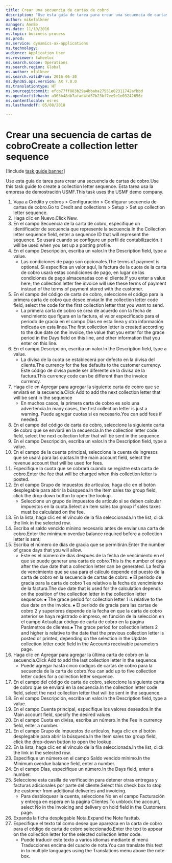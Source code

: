 ```yaml
--- 
title: Crear una secuencia de cartas de cobro
description: "Use esta guía de tarea para crear una secuencia de cartas de cobro."
author: mikefalkner
manager: AnnBe
ms.date: 11/10/2016
ms.topic: business-process
ms.prod: 
ms.service: dynamics-ax-applications
ms.technology: 
audience: Application User
ms.reviewer: twheeloc
ms.search.scope: Operations
ms.search.region: Global
ms.author: mfalkner
ms.search.validFrom: 2016-06-30
ms.dyn365.ops.version: AX 7.0.0
ms.translationtype: HT
ms.sourcegitcommit: efcb77ff883b29a4bbaba27551e02311742afbbd
ms.openlocfilehash: a363b48db7afad4fd57b23bf7ee9e1e03242656c
ms.contentlocale: es-es
ms.lasthandoff: 05/08/2018

---
```

# <a name="create-a-collection-letter-sequence"></a><span data-ttu-id="40270-103">Crear una secuencia de cartas de cobro</span><span class="sxs-lookup"><span data-stu-id="40270-103">Create a collection letter sequence</span></span>

[!include [task guide banner](../../includes/task-guide-banner.md)]

<span data-ttu-id="40270-104">Use esta guía de tarea para crear una secuencia de cartas de cobro.</span><span class="sxs-lookup"><span data-stu-id="40270-104">Use this task guide to create a collection letter sequence.</span></span> <span data-ttu-id="40270-105">Esta tarea usa la empresa de demostración USMF.</span><span class="sxs-lookup"><span data-stu-id="40270-105">This task uses the USMF demo company.</span></span>

1. <span data-ttu-id="40270-106">Vaya a Crédito y cobros > Configuración > Configurar secuencia de cartas de cobro.</span><span class="sxs-lookup"><span data-stu-id="40270-106">Go to Credit and collections > Setup > Set up collection letter sequence.</span></span>
2. <span data-ttu-id="40270-107">Haga clic en Nuevo.</span><span class="sxs-lookup"><span data-stu-id="40270-107">Click New.</span></span>
3. <span data-ttu-id="40270-108">En el campo Secuencia de la carta de cobro, especifique un identificador de secuencia que represente la secuencia.</span><span class="sxs-lookup"><span data-stu-id="40270-108">In the Collection letter sequence field, enter a sequence ID that will represent the sequence.</span></span> <span data-ttu-id="40270-109">Se usará cuando se configure un perfil de contabilización.</span><span class="sxs-lookup"><span data-stu-id="40270-109">It will be used when you set up a posting profile.</span></span>
4. <span data-ttu-id="40270-110">En el campo Descripción, escriba un valor.</span><span class="sxs-lookup"><span data-stu-id="40270-110">In the Description field, type a value.</span></span>
    * <span data-ttu-id="40270-111">Las condiciones de pago son opcionales.</span><span class="sxs-lookup"><span data-stu-id="40270-111">The terms of payment is optional.</span></span> <span data-ttu-id="40270-112">Si especifica un valor aquí, la factura de la cuota de la carta de cobro usará estas condiciones de pago, en lugar de las condiciones de pago almacenadas con el cliente.</span><span class="sxs-lookup"><span data-stu-id="40270-112">If you enter a value here, the collection letter fee invoice will use these terms of payment instead of the terms of payment stored with the customer.</span></span>  
5. <span data-ttu-id="40270-113">En el campo del código de carta de cobro, seleccione el código para la primera carta de cobro que desee enviar.</span><span class="sxs-lookup"><span data-stu-id="40270-113">In the collection letter code field, select the code for the first collection letter that you want to send.</span></span>
    * <span data-ttu-id="40270-114">La primera carta de cobro se crea de acuerdo con la fecha de vencimiento que figura en la factura, el valor especificado para el período de gracia en el campo Días en esta línea y otra información indicada en esta línea.</span><span class="sxs-lookup"><span data-stu-id="40270-114">The first collection letter is created according to the due date on the invoice, the value that you enter for the grace period in the Days field on this line, and other information that you enter on this line.</span></span>  
6. <span data-ttu-id="40270-115">En el campo Descripción, escriba un valor.</span><span class="sxs-lookup"><span data-stu-id="40270-115">In the Description field, type a value.</span></span>
    * <span data-ttu-id="40270-116">La divisa de la cuota se establecerá por defecto en la divisa del cliente.</span><span class="sxs-lookup"><span data-stu-id="40270-116">The currency for the fee defaults to the customer currency.</span></span> <span data-ttu-id="40270-117">Este código de divisa puede ser diferente de la divisa de la factura.</span><span class="sxs-lookup"><span data-stu-id="40270-117">This currency code can be different than the invoice currency.</span></span>  
7. <span data-ttu-id="40270-118">Haga clic en Agregar para agregar la siguiente carta de cobro que se enviará en la secuencia.</span><span class="sxs-lookup"><span data-stu-id="40270-118">Click Add to add the next collection letter that will be sent in the sequence</span></span>
    * <span data-ttu-id="40270-119">En muchos casos, la primera carta de cobro es solo una advertencia.</span><span class="sxs-lookup"><span data-stu-id="40270-119">In many cases, the first collection letter is just a warning.</span></span> <span data-ttu-id="40270-120">Puede agregar cuotas si es necesario.</span><span class="sxs-lookup"><span data-stu-id="40270-120">You can add fees if needed.</span></span>  
8. <span data-ttu-id="40270-121">En el campo del código de carta de cobro, seleccione la siguiente carta de cobro que se enviará en la secuencia.</span><span class="sxs-lookup"><span data-stu-id="40270-121">In the collection letter code field, select the next collection letter that will be sent in the sequence.</span></span>
9. <span data-ttu-id="40270-122">En el campo Descripción, escriba un valor.</span><span class="sxs-lookup"><span data-stu-id="40270-122">In the Description field, type a value.</span></span>
10. <span data-ttu-id="40270-123">En el campo de la cuenta principal, seleccione la cuenta de ingresos que se usará para las cuotas.</span><span class="sxs-lookup"><span data-stu-id="40270-123">In the main account field, select the revenue account that will be used for fees.</span></span>
11. <span data-ttu-id="40270-124">Especifique la cuota que se cobrará cuando se registre esta carta de cobro.</span><span class="sxs-lookup"><span data-stu-id="40270-124">Enter the fee that will be charged when this collection letter is posted.</span></span>
12. <span data-ttu-id="40270-125">En el campo Grupo de impuestos de artículos, haga clic en el botón desplegable para abrir la búsqueda.</span><span class="sxs-lookup"><span data-stu-id="40270-125">In the Item sales tax group field, click the drop down button to open the lookup.</span></span>
    * <span data-ttu-id="40270-126">Seleccione un grupo de impuestos de artículo si se deben calcular impuestos en la cuota.</span><span class="sxs-lookup"><span data-stu-id="40270-126">Select an item sales tax group if sales taxes must be calculated on the fee.</span></span>  
13. <span data-ttu-id="40270-127">En la lista, haga clic en el vínculo de la fila seleccionada.</span><span class="sxs-lookup"><span data-stu-id="40270-127">In the list, click the link in the selected row.</span></span>
14. <span data-ttu-id="40270-128">Escriba el saldo vencido mínimo necesario antes de enviar una carta de cobro.</span><span class="sxs-lookup"><span data-stu-id="40270-128">Enter the minimum overdue balance required before a collection letter is sent.</span></span>
15. <span data-ttu-id="40270-129">Escriba el número de días de gracia que se permitirán.</span><span class="sxs-lookup"><span data-stu-id="40270-129">Enter the number of grace days that you will allow.</span></span>
    * <span data-ttu-id="40270-130">Este es el número de días después de la fecha de vencimiento en el que se puede generar una carta de cobro.</span><span class="sxs-lookup"><span data-stu-id="40270-130">This is the number of days after the due date that a collection letter can be generated.</span></span> <span data-ttu-id="40270-131">La fecha de vencimiento que se usa para el cálculo depende del puesto de la carta de cobro en la secuencia de cartas de cobro:  ⦁  El período de gracia para la carta de cobro 1 es relativo a la fecha de vencimiento de la factura.</span><span class="sxs-lookup"><span data-stu-id="40270-131">The due date that is used for the calculation depends on the position of the collection letter in the collection letter sequence:   ⦁    The grace period for collection letter 1 is relative to the due date on the invoice.</span></span>  <span data-ttu-id="40270-132">⦁ El período de gracia para las cartas de cobro 2 y superiores depende de la fecha en que la carta de cobro anterior se haya registrado o impreso, en función de la selección en el campo Actualizar código de carta de cobro en la página Parámetros de clientes.</span><span class="sxs-lookup"><span data-stu-id="40270-132">⦁ The grace period for collection letters 2 and higher is relative to the date that the previous collection letter is posted or printed, depending on the selection in the Update collection letter code field in the Accounts receivable parameters page.</span></span>  
16. <span data-ttu-id="40270-133">Haga clic en Agregar para agregar la última carta de cobro en la secuencia.</span><span class="sxs-lookup"><span data-stu-id="40270-133">Click Add to add the last collection letter in the sequence.</span></span>
    * <span data-ttu-id="40270-134">Puede agregar hasta cinco códigos de cartas de cobro para la secuencia de la carta de cobro.</span><span class="sxs-lookup"><span data-stu-id="40270-134">You can add up to five collection letter codes for a collection letter sequence.</span></span>  
17. <span data-ttu-id="40270-135">En el campo del código de carta de cobro, seleccione la siguiente carta de cobro que se enviará en la secuencia.</span><span class="sxs-lookup"><span data-stu-id="40270-135">In the collection letter code field, select the next collection letter that will be sent in the sequence.</span></span>
18. <span data-ttu-id="40270-136">En el campo Descripción, escriba un valor.</span><span class="sxs-lookup"><span data-stu-id="40270-136">In the Description field, type a value.</span></span>
19. <span data-ttu-id="40270-137">En el campo Cuenta principal, especifique los valores deseados.</span><span class="sxs-lookup"><span data-stu-id="40270-137">In the Main account field, specify the desired values.</span></span>
20. <span data-ttu-id="40270-138">En el campo Cuota en divisa, escriba un número.</span><span class="sxs-lookup"><span data-stu-id="40270-138">In the Fee in currency field, enter a number.</span></span>
21. <span data-ttu-id="40270-139">En el campo Grupo de impuestos de artículos, haga clic en el botón desplegable para abrir la búsqueda.</span><span class="sxs-lookup"><span data-stu-id="40270-139">In the Item sales tax group field, click the drop-down button to open the lookup.</span></span>
22. <span data-ttu-id="40270-140">En la lista, haga clic en el vínculo de la fila seleccionada.</span><span class="sxs-lookup"><span data-stu-id="40270-140">In the list, click the link in the selected row.</span></span>
23. <span data-ttu-id="40270-141">Especifique un número en el campo Saldo vencido mínimo.</span><span class="sxs-lookup"><span data-stu-id="40270-141">In the Minimum overdue balance field, enter a number.</span></span>
24. <span data-ttu-id="40270-142">En el campo Días, especifique un número.</span><span class="sxs-lookup"><span data-stu-id="40270-142">In the Days field, enter a number.</span></span>
25. <span data-ttu-id="40270-143">Seleccione esta casilla de verificación para detener otras entregas y facturas adicionales por parte del cliente.</span><span class="sxs-lookup"><span data-stu-id="40270-143">Select this check box to stop the customer from additional deliveries and invoicing.</span></span>
    * <span data-ttu-id="40270-144">Para desbloquear la cuenta, seleccione No en el campo Facturación y entrega en espera en la página Clientes.</span><span class="sxs-lookup"><span data-stu-id="40270-144">To unblock the account, select No in the Invoicing and delivery on hold field in the Customers page.</span></span>  
26. <span data-ttu-id="40270-145">Expanda la ficha desplegable Nota.</span><span class="sxs-lookup"><span data-stu-id="40270-145">Expand the Note fasttab.</span></span>
27. <span data-ttu-id="40270-146">Especifique el texto tal como desea que aparezca en la carta de cobro para el código de carta de cobro seleccionado.</span><span class="sxs-lookup"><span data-stu-id="40270-146">Enter the text to appear on the collection letter for the selected collection letter code.</span></span>
    * <span data-ttu-id="40270-147">Puede traducir este texto a varios idiomas mediante el menú Traducciones encima del cuadro de nota.</span><span class="sxs-lookup"><span data-stu-id="40270-147">You can translate this text in to multiple languages using the Translations menu above the note box.</span></span>  


